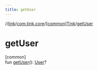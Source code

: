 ```yaml
---
title: getUser
---
```

//[link](../../../index.html)/[com.tink.core](../index.html)/[[common]Tink](index.html)/[getUser](get-user.html)



# getUser



[common]\
fun [getUser](get-user.html)(): [User](../../com.tink.model.user/[common]-user/index.html)?




